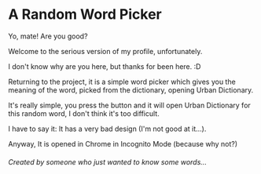 # A Random Word Picker

Yo, mate! Are you good?

Welcome to the serious version of my profile, unfortunately.

I don't know why are you here, but thanks for been here. :D

Returning to the project, it is a simple word picker which gives you the meaning of the word, picked from the dictionary, opening Urban Dictionary.

It's really simple, you press the button and it will open Urban Dictionary for this random word, I don't think it's too difficult.

I have to say it: It has a very bad design (I'm not good at it...).

Anyway, It is opened in Chrome in Incognito Mode (because why not?)



###### Created by someone who just wanted to know some words...
